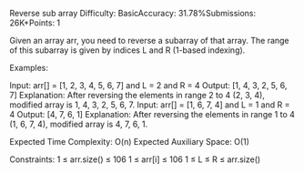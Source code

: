 Reverse sub array
Difficulty: BasicAccuracy: 31.78%Submissions: 26K+Points: 1

Given an array arr, you need to reverse a subarray of that array. The range of this subarray is given by indices L and R (1-based indexing).

Examples:

Input: arr[] = [1, 2, 3, 4, 5, 6, 7] and L = 2 and R = 4
Output: [1, 4, 3, 2, 5, 6, 7]
Explanation: After reversing the elements in range 2 to 4 (2, 3, 4), modified array is 1, 4, 3, 2, 5, 6, 7.
Input: arr[] = [1, 6, 7, 4] and L = 1 and R = 4
Output: [4, 7, 6, 1]
Explanation: After reversing the elements in range 1 to 4 (1, 6, 7, 4), modified array is 4, 7, 6, 1.


Expected Time Complexity: O(n)
Expected Auxiliary Space: O(1)

Constraints:
1 ≤ arr.size() ≤ 106
1 ≤ arr[i] ≤ 106
1 ≤ L ≤ R ≤ arr.size()
